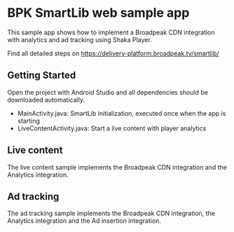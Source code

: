 # BPK SmartLib web sample app

This sample app shows how to implement a Broadpeak CDN integration with analytics and ad tracking using Shaka Player.

Find all detailed steps on https://delivery-platform.broadpeak.tv/smartlib/

## Getting Started

Open the project with Android Studio and all dependencies should be downloaded automatically.
- MainActivity.java: SmartLib initialization, executed once when the app is starting
- LiveContentActivity.java: Start a live content with player analytics

## Live content

The live content sample implements the Broadpeak CDN integration and the Analytics integration.

## Ad tracking

The ad tracking sample implements the Broadpeak CDN integration, the Analytics integration and the Ad insertion integration.